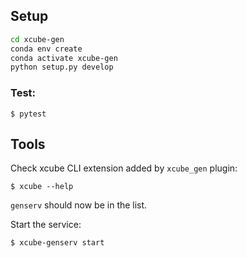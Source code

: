 ## Setup

```bash
cd xcube-gen
conda env create
conda activate xcube-gen
python setup.py develop
```
    
### Test:

    $ pytest

## Tools

Check xcube CLI extension added by `xcube_gen` plugin:

    $ xcube --help
    
`genserv` should now be in the list.    

Start the service: 

    $ xcube-genserv start 

